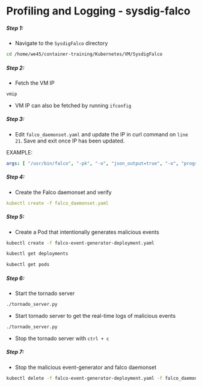 # Profiling and Logging - sysdig-falco


##### Step 1: 

* Navigate to the `SysdigFalco` directory

```bash
cd /home/we45/container-training/Kubernetes/VM/SysdigFalco
```

##### Step 2: 

* Fetch the VM IP

```bash
vmip
```

* VM IP can also be fetched by running `ifconfig`

##### Step 3: 

* Edit `falco_daemonset.yaml` and update the IP in curl command on `line 21`. Save and exit once IP has been updated.

EXAMPLE:

```yaml
args: [ "/usr/bin/falco", "-pk", "-o", "json_output=true", "-o", "program_output.enabled=true", "-o",  "program_output.program=jq '{text: .output}' | curl -d @- -X POST http://10.0.2.15:9090"]
```

##### Step 4: 

* Create the Falco daemonset and verify

```yaml
kubectl create -f falco_daemonset.yaml
```

##### Step 5:

* Create a Pod that intentionally generates malicious events

```bash
kubectl create -f falco-event-generator-deployment.yaml

kubectl get deployments

kubectl get pods
```

##### Step 6:

* Start the tornado server

```bash
./tornado_server.py
```

* Start tornado server to get the real-time logs of malicious events

```bash
./tornado_server.py
```

* Stop the tornado server with `ctrl + c`

##### Step 7:

* Stop the malicious event-generator and falco daemonset

```bash
kubectl delete -f falco-event-generator-deployment.yaml -f falco_daemonset.yaml
```
